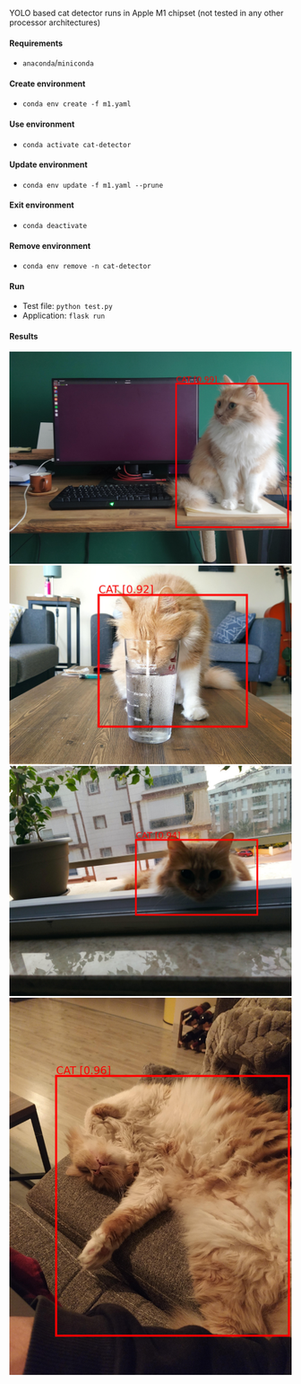 YOLO based cat detector runs in Apple M1 chipset (not tested in any other processor architectures)

#### Requirements
- ```anaconda```/```miniconda```
#### Create environment
- ```conda env create -f m1.yaml```
#### Use environment
- ```conda activate cat-detector```
#### Update environment
- ```conda env update -f m1.yaml --prune```
#### Exit environment
- ```conda deactivate```
#### Remove environment
- ```conda env remove -n cat-detector```
#### Run
- Test file: ```python test.py```
- Application: ```flask run```
#### Results
<img src="./image/result.1.jpg" width="%100" />
<img src="./image/result.2.jpg" width="%100" />
<img src="./image/result.3.jpg" width="%100" />
<img src="./image/result.4.jpg" width="%100" />
